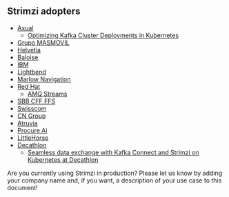 ## Strimzi adopters

* [Axual](https://axual.com/)
    * [Optimizing Kafka Cluster Deployments in Kubernetes](https://itnext.io/optimizing-kafka-cluster-deployments-in-kubernetes-ceda3f95c157)
* [Grupo MASMOVIL](https://www.grupomasmovil.com/)
* [Helvetia](https://helvetia.com/)
* [Baloise](https://baloise.ch/)
* [IBM](https://www.ibm.com/cloud/event-streams)
* [Lightbend](https://www.lightbend.com/)
* [Marlow Navigation](https://marlow-navigation.com/)
* [Red Hat](https://www.redhat.com/en/)
    * [AMQ Streams](https://www.redhat.com/en/resources/amq-streams-datasheet)
* [SBB CFF FFS](https://www.sbb.ch/en/home.html)
* [Swisscom](https://www.swisscom.ch/)
* [CN Group](https://www.cngroup.dk/)
* [Atruvia](https://atruvia.de/)
* [Procure Ai](https://www.procure.ai/)
* [LittleHorse](https://littlehorse.dev/)
* [Decathlon](https://digital.decathlon.net/)
    * [Seamless data exchange with Kafka Connect and Strimzi on Kubernetes at Decathlon](https://medium.com/decathlondigital/seamless-data-exchange-with-kafka-connect-and-strimzi-on-kubernetes-at-decathlon-e6f81d034535)

Are you currently using Strimzi in production?
Please let us know by adding your company name and, if you want, a description of your use case to this document!
